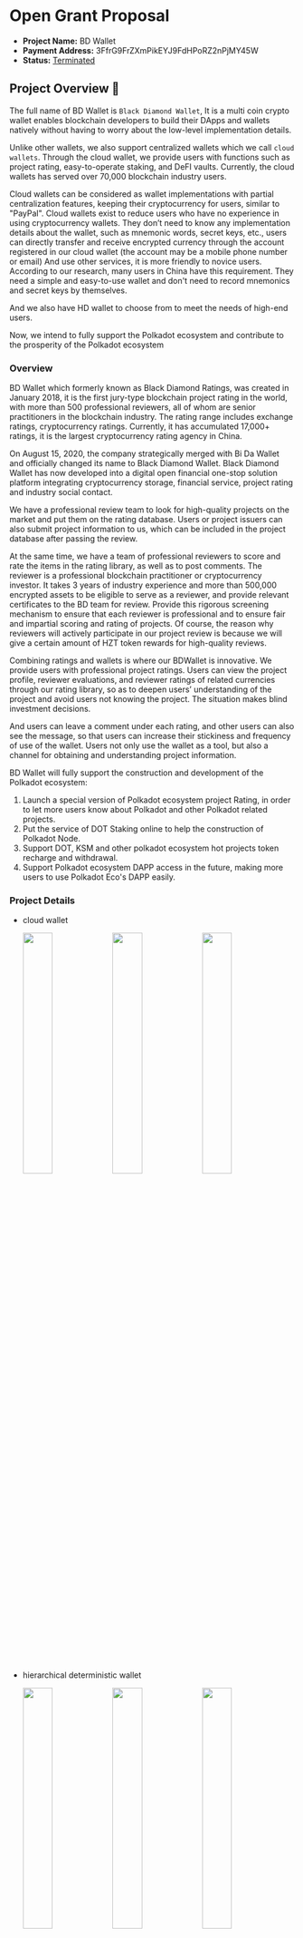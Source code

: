# Open Grant Proposal

- **Project Name:** BD Wallet
- **Payment Address:** 3FfrG9FrZXmPikEYJ9FdHPoRZ2nPjMY45W
- **Status:** [Terminated](https://github.com/w3f/Open-Grants-Program/pull/115#issuecomment-833812681)

## Project Overview :page_facing_up:

The full name of BD Wallet is `Black Diamond Wallet`, It is a multi coin crypto wallet enables blockchain developers to build their DApps and wallets natively without having to worry about the low-level implementation details.

Unlike other wallets, we also support centralized wallets which we call `cloud wallets`. Through the cloud wallet, we provide users with functions such as project rating, easy-to-operate staking, and DeFI vaults. Currently, the cloud wallets has served over 70,000 blockchain industry users.

Cloud wallets can be considered as wallet implementations with partial centralization features, keeping their cryptocurrency for users, similar to "PayPal". Cloud wallets exist to reduce users who have no experience in using cryptocurrency wallets. They don’t need to know any implementation details about the wallet, such as mnemonic words, secret keys, etc., users can directly transfer and receive encrypted currency through the account registered in our cloud wallet (the account may be a mobile phone number or email) And use other services, it is more friendly to novice users. According to our research, many users in China have this requirement. They need a simple and easy-to-use wallet and don't need to record mnemonics and secret keys by themselves.

And we also have HD wallet to choose from to meet the needs of high-end users.

Now, we intend to fully support the Polkadot ecosystem and contribute to the prosperity of the Polkadot ecosystem

### Overview

BD Wallet which formerly known as Black Diamond Ratings, was created in January 2018, it is the first jury-type blockchain project rating in the world, with more than 500 professional reviewers, all of whom are senior practitioners in the blockchain industry. The rating range includes exchange ratings, cryptocurrency ratings. Currently, it has accumulated 17,000+ ratings, it is the largest cryptocurrency rating agency in China.

On August 15, 2020, the company strategically merged with Bi Da Wallet and officially changed its name to Black Diamond Wallet. Black Diamond Wallet has now developed into a digital open financial one-stop solution platform integrating cryptocurrency storage, financial service, project rating and industry social contact.

We have a professional review team to look for high-quality projects on the market and put them on the rating database. Users or project issuers can also submit project information to us, which can be included in the project database after passing the review.

At the same time, we have a team of professional reviewers to score and rate the items in the rating library, as well as to post comments. The reviewer is a professional blockchain practitioner or cryptocurrency investor. It takes 3 years of industry experience and more than 500,000 encrypted assets to be eligible to serve as a reviewer, and provide relevant certificates to the BD team for review. Provide this rigorous screening mechanism to ensure that each reviewer is professional and to ensure fair and impartial scoring and rating of projects. Of course, the reason why reviewers will actively participate in our project review is because we will give a certain amount of HZT token rewards for high-quality reviews.

Combining ratings and wallets is where our BDWallet is innovative. We provide users with professional project ratings. Users can view the project profile, reviewer evaluations, and reviewer ratings of related currencies through our rating library, so as to deepen users’ understanding of the project and avoid users not knowing the project. The situation makes blind investment decisions.

And users can leave a comment under each rating, and other users can also see the message, so that users can increase their stickiness and frequency of use of the wallet. Users not only use the wallet as a tool, but also a channel for obtaining and understanding project information.

BD Wallet will fully support the construction and development of the Polkadot ecosystem:

1. Launch a special version of Polkadot ecosystem project Rating, in order to let more users know about Polkadot and other Polkadot related projects.
2. Put the service of DOT Staking online to help the construction of Polkadot Node.
3. Support DOT, KSM and other polkadot ecosystem hot projects token recharge and withdrawal.
4. Support Polkadot ecosystem DAPP access in the future, making more users to use Polkadot Eco's DAPP easily.

### Project Details

* cloud wallet
  
  <img src="https://raw.githubusercontent.com/bdwallet/documentation/main/images/cloud-wallet-coins.png" width="33%" /><img src="https://raw.githubusercontent.com/bdwallet/documentation/main/images/cloud-wallet-traing.png" width="33%" /><img src="https://raw.githubusercontent.com/bdwallet/documentation/main/images/cloud-wallet-staking.png" width="33%" />

- hierarchical deterministic wallet
  
  <img src="https://raw.githubusercontent.com/bdwallet/documentation/main/images/hd-wallet-import.png" width="33%" /><img src="https://raw.githubusercontent.com/bdwallet/documentation/main/images/hd-wallet-coins.png" width="33%" /><img src="https://raw.githubusercontent.com/bdwallet/documentation/main/images/hd-wallet-user.png" width="33%" />

### Ecosystem Fit

In the current market, there are products in the same type of BD Wallet, such as imtoken, cobo wallet, math wallet.

BD Wallet has its own unique characteristics.BD Wallet Provides the world's first jury-style rating service. It is the country’s largest rating agency and has the country’s largest rating data. BD Wallet also has a social function, which facilitates information sharing and exchange between users.

Most of the cryptocurrency users in China do not have basic blockchain knowledge, and do not know how to participate in node construction, mortgage, voting, and nomination operations. BDWallet provides lower operating thresholds for users, compared to other Polkadot Wallet, users only need to care about the interest rate that can be obtained when participating in staking in BDWallet. We help users implement investment details.

And BDWallet pioneered the shared staking model. When user A invites user B to participate in DOT staking, user A can obtain corresponding HZT token rewards. HZT token is the governance currency issued by our wallet. Through this incentive model, more users will spontaneously invite DOT holders to participate in DOT Staking, so that more people will participate in the ecological construction of the DOT community.

## Team :busts_in_silhouette:

### Team members

* Iori Zuo: Lead the team, responsible for project coordination and strategic planning.
- Steve Li: ui designer.
- Jie Li: Senior Software Engineer.
- Robert Li: Senior Software Engineer.

### Team Website

- https://www.heizuan.com/

### Legal Structure

* Company name: Fuzhou Wakanda Information Technology Co., Ltd.
- Registered address: Room F-S309-05, 3rd Floor, Annex Building, F Zone, Fuzhou Software Park, No. 89 Software Avenue, Gulou District, Fuzhou City, Fujian Province, China

### Team Code Repos

* BD wallet cloud version code base: https://github.com/bdwallet/wallet-app
- Bd-wallet-core code base: https://github.com/bdwallet/bd-wallet-core
- A redux framework for TypeScript: <https://github.com/redux-model/redux-model>

### Team experience

* Our team members are all come from the Internet industry, and have worked for Baidu, Tencent, Bit Age and other first-tier Internet companies and first-tier digital currency exchanges, which have developed hellokimi blockchain game platform and linkbit token airdrop tool, and focused on technology research and development in the field of cryptocurrency wallets in 2018.

## Development Roadmap :nut_and_bolt:

1. Cloud wallet fully supports the Polkadot ecosystem

   - Support deposit and withdrawal of DOT, KSM on `cloud wallets`
   - Support the Polkadot ecosystem projects rating
   - Support DOT Staking service to help users participate in Polkadot verification and nomination more easily

2. Complete the development of `bd-Wallet-core`.

    `bd-wallet-core` is open source library that implements low-level cryptographic wallet functionality for many blockchains. It will fully support the coins of the Polkadot ecosystem, so that to make it easier for developers to enter the Polkadot system.

3. Complete the development of `Hierarchical Deterministic Wallet`, including:

   - Deposit and withdrawal of Polkadot ecosystem coins (including at least DOT, KSM)
   - Polkadot Dapp Browser

### Overview

* **Total Estimated Duration:** 3 months
- **Full-time equivalent (FTE):**  3.5 FTE
- **Total Costs:** 1.35 BTC

### Milestone 1 — Complete fully support of cloud wallet for Polkadot ecology

* **Estimated Duration:** 1 month
- **FTE:**  2
- **Costs:** 0.3 BTC

| Number | Deliverable | Specification |
| ------------- | ------------- | ------------- |
| 0. | Support deposit and withdrawal of DOT and KSM on cloud wallet | We will build DOT and KSM nodes and interface with polkadot-js on the server side to support the deposit and withdrawal of DOT and KSM tokens. At the same time, we will also launch a corresponding deposit and withdrawal portal on the app side. Once users log in the app, they can launch corresponding operations, such as recharging dot and participating in Staking. |
| 1. | Support Polkadot ecosystem project rating | We will launch the project rating of polkadot ecosystem on the app. After logging in to the app, users will be able to rate the projects which they are focusing on or knowing. After the rating is published, other |
| 2. | Support dot staking | We will open the dot staking portal on the app side to help users participate in Polkadot verification and nomination, but do not have relevant experience. The staking page will demonstrate the corresponding annualized earnings. |

### Milestone 2 — Complete bd-wallet-core development

- **Estimated Duration:** 1 month
- **FTE:**  2
- **Costs:** 0.55 BTC

| Number | Deliverable                      | Specification                                                |
| ------ | -------------------------------- | ------------------------------------------------------------ |
| 0.     | api design                       | Design the api that will be used by the decentralized wallet, including mnemonics, address generation, derivation, transaction signatures, etc. |
| 1.     | documentation                    | Instructions and examples for use.                           |
| 2.     | unit test                        | Write for each unit test.                                    |
| 3.     | DOT, KSM and other coins support | Interface with mainstream coins that support the polkadot ecology, such as DOT and KSM. |
| 4.     | Publish to project library       | Release our origin source library to the NPM central repository for developers to import and use |

###

### Milestone 3 — Complete bd-wallet development

- **Estimated Duration:** 1 month
- **FTE:**  2.5
- **Costs:** 0.5 BTC

| Number | Deliverable                      | Specification                                                |
| ------ | -------------------------------- | ------------------------------------------------------------ |
| 0.     | UI design                        | The UI of the Hierarchical Deterministic Wallet is designed to provide good interaction experience for users |
| 1.     | Wallet constructure design       | The constructure design of the wallet. The APP contains local storage strategy, broadcast node management, multi-coins management and other services. The server should provide API interface which supporting multiple chains and in charge of obtaining transaction records, transaction status and other information |
| 2a.    | Transaction function development | The core function of wallet is to develop the coin management and charging related functions of app |
| 2b.    | DApp browser development         | The development of dapp browser based on polkadot Ecology will serve as the flow entrance of polkadot ecology DAPP |
| 3.     | share staking                    | To complete the development of shared staking, users can invite friends to participate in Polkadot staking through WeChat sharing, and get hzt rewards |
| 4.     | release                          | Project published available for download and use by users    |

###

## Future Plans

1. In the upcoming wallet development program, we will develop the decentralized wallet, and also fully support for polkadot Ecology Dapp access.
2. We plan to establish polkadot (China) Technology Alliance in China to study and promote the technology and concept of polkadot and appeal more developers to join in the ecological development of polkadot and work together to achieve the vision of web 3.0 as soon as possible. At present, multiple exchanges and media companies such as AEX, BKEX, Safe Custody, and token damo have jointly initiated the establishment of Polkadot (China) Technology Alliance
3. We have focused on the study of the deployment of asset synthesis protocols on the Polkadot Network, in order to map real-world physical assets onto the blockchain, which we feel is a very large market, and we will invite more developers to participate in this study
4. In future plans, we consider voting on the chain to elect our reviewers. In this way, we believe that our rating mechanism will be more transparent and credible

## Additional Information

So far, we have completed the development of Black Diamond Wallet cloud wallet, which can provide users with multiple services, such as staking, social networking, rating, defi mining and others. Currently, it has fully supported for polkadot, at the same time we have been preparing for the creation of the polkadot (China) Technology Alliance.
